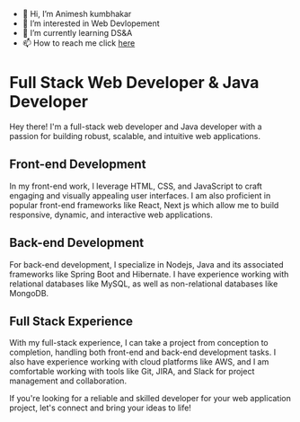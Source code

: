 - 👋 Hi, I’m Animesh kumbhakar
- 👀 I’m interested in Web Devlopement
- 🌱 I’m currently learning DS&A
- 📫 How to reach me click [here](mailto:animeshkumbhakarhit2@gmail.com)

# Full Stack Web Developer & Java Developer

Hey there! I'm a full-stack web developer and Java developer with a passion for building robust, scalable, and intuitive web applications. 

## Front-end Development

In my front-end work, I leverage HTML, CSS, and JavaScript to craft engaging and visually appealing user interfaces. I am also proficient in popular front-end frameworks like React, Next js which allow me to build responsive, dynamic, and interactive web applications.

## Back-end Development

For back-end development, I specialize in Nodejs, Java and its associated frameworks like Spring Boot and Hibernate. I have experience working with relational databases like MySQL, as well as non-relational databases like MongoDB. 

## Full Stack Experience

With my full-stack experience, I can take a project from conception to completion, handling both front-end and back-end development tasks. I also have experience working with cloud platforms like AWS, and I am comfortable working with tools like Git, JIRA, and Slack for project management and collaboration.

If you're looking for a reliable and skilled developer for your web application project, let's connect and bring your ideas to life!
<!---
Animeshhit/Animeshhit is a ✨ special ✨ repository because its `README.md` (this file) appears on your GitHub profile.
You can click the Preview link to take a look at your changes.
--->
